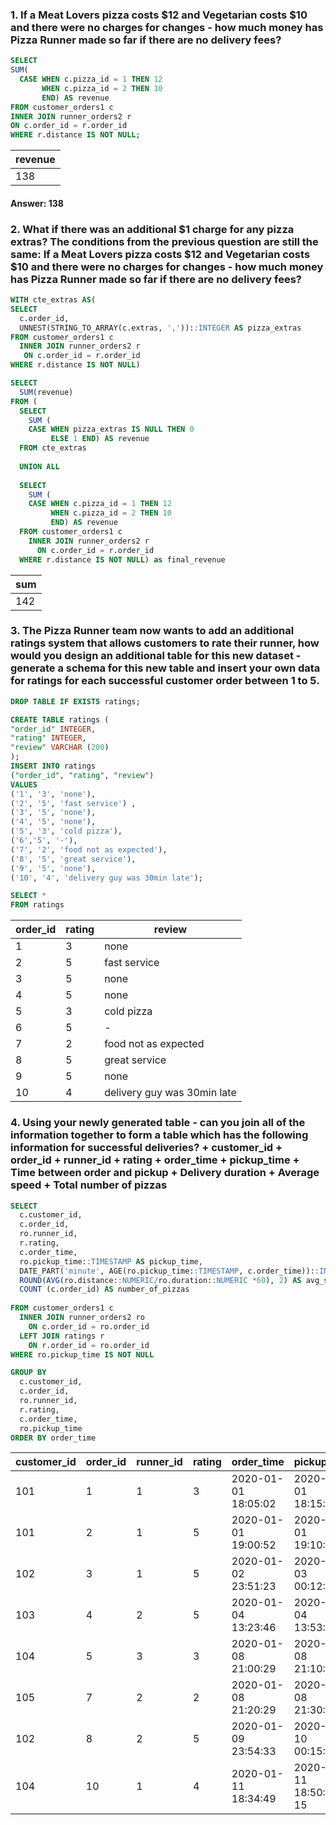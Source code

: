 
### 1. If a Meat Lovers pizza costs $12 and Vegetarian costs $10 and there were no charges for changes - how much money has Pizza Runner made so far if there are no delivery fees?

````sql
SELECT 
SUM(
  CASE WHEN c.pizza_id = 1 THEN 12
       WHEN c.pizza_id = 2 THEN 10
       END) AS revenue
FROM customer_orders1 c
INNER JOIN runner_orders2 r 
ON c.order_id = r.order_id
WHERE r.distance IS NOT NULL;
````

|revenue|
|-----|
|138|

#### Answer: 138

### 2. What if there was an additional $1 charge for any pizza extras? The conditions from the previous question are still the same: If a Meat Lovers pizza costs $12 and Vegetarian costs $10 and there were no charges for changes - how much money has Pizza Runner made so far if there are no delivery fees?

````sql
WITH cte_extras AS(
SELECT 
  c.order_id, 
  UNNEST(STRING_TO_ARRAY(c.extras, ','))::INTEGER AS pizza_extras
FROM customer_orders1 c
  INNER JOIN runner_orders2 r 
   ON c.order_id = r.order_id
WHERE r.distance IS NOT NULL) 

SELECT 
  SUM(revenue)
FROM (
  SELECT
    SUM (
    CASE WHEN pizza_extras IS NULL THEN 0
         ELSE 1 END) AS revenue
  FROM cte_extras
  
  UNION ALL
  
  SELECT 
    SUM (
    CASE WHEN c.pizza_id = 1 THEN 12
         WHEN c.pizza_id = 2 THEN 10
         END) AS revenue
  FROM customer_orders1 c
    INNER JOIN runner_orders2 r 
      ON c.order_id = r.order_id
  WHERE r.distance IS NOT NULL) as final_revenue
  ````
  |sum|
|-----|
|142|
  
### 3. The Pizza Runner team now wants to add an additional ratings system that allows customers to rate their runner, how would you design an additional table for this new dataset - generate a schema for this new table and insert your own data for ratings for each successful customer order between 1 to 5.

````sql
DROP TABLE IF EXISTS ratings;

CREATE TABLE ratings (
"order_id" INTEGER,
"rating" INTEGER, 
"review" VARCHAR (200)
);
INSERT INTO ratings 
("order_id", "rating", "review")
VALUES 
('1', '3', 'none'),
('2', '5', 'fast service') ,
('3', '5', 'none'),
('4', '5', 'none'),
('5', '3', 'cold pizza'),
('6','5', '-'),
('7', '2', 'food not as expected'),
('8', '5', 'great service'),
('9', '5', 'none'), 
('10', '4', 'delivery guy was 30min late');
````
````sql
SELECT *
FROM ratings
````

|order_id|rating|review|
--------------|------------|----------|
|             1|3       |        none |
|             2|5       |         fast service|
|             3|5       |         none|
|             4|5       |         none|
|             5|3       |         cold pizza|
|             6|5       |         -|
|             7|2      |         food not as expected|
|             8|5       |         great service|
|             9|5      |         none|
|             10|4       |         delivery guy was 30min late|


### 4. Using your newly generated table - can you join all of the information together to form a table which has the following information for successful deliveries? + customer_id + order_id + runner_id + rating + order_time + pickup_time + Time between order and pickup + Delivery duration + Average speed + Total number of pizzas

````sql
SELECT 
  c.customer_id,
  c.order_id,
  ro.runner_id,
  r.rating, 
  c.order_time, 
  ro.pickup_time::TIMESTAMP AS pickup_time, 
  DATE_PART('minute', AGE(ro.pickup_time::TIMESTAMP, c.order_time))::INTEGER AS pickup_minutes, 
  ROUND(AVG(ro.distance::NUMERIC/ro.duration::NUMERIC *60), 2) AS avg_speed, 
  COUNT (c.order_id) AS number_of_pizzas
  
FROM customer_orders1 c 
  INNER JOIN runner_orders2 ro 
    ON c.order_id = ro.order_id
  LEFT JOIN ratings r 
    ON r.order_id = ro.order_id 
WHERE ro.pickup_time IS NOT NULL

GROUP BY 
  c.customer_id,
  c.order_id,
  ro.runner_id,
  r.rating, 
  c.order_time,
  ro.pickup_time
ORDER BY order_time  
  ````
  
|customer_id  |order_id|runner_id|rating|order_time|pickup_time|pickup_minutes|avg_speed|number_of_pizzas|
--------------|------------|----------|------|----|------------|----------|------|----|
|101|             1|1       |         3|2020-01-01 18:05:02 |2020-01-01 18:15:34|10|37.50|1|
|101|             2|1       |         5|2020-01-01 19:00:52 | 2020-01-01 19:10:54|10|44.44|1|
|102|             3|1       |         5|2020-01-02 23:51:23 | 2020-01-03 00:12:37|21|40.20|2|
|103|             4|2       |         5|2020-01-04 13:23:46| 2020-01-04 13:53:03|29|35.10|3|
|104|             5|3      |         3|2020-01-08 21:00:29 | 2020-01-08 21:10:57|10|40.00|1|
|105|             7|2       |         2|2020-01-08 21:20:29 | 2020-01-08 21:30:45|10|60.00|1|
|102|             8|2      |         5|2020-01-09 23:54:33 | 2020-01-10 00:15:02|20|93.60|1|
|104|             10|1       |         4|2020-01-11 18:34:49 | 2020-01-11 18:50:20 15|60.00|2|
